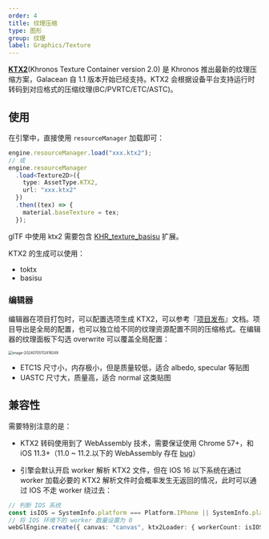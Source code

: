 ```yaml
---
order: 4
title: 纹理压缩
type: 图形
group: 纹理
label: Graphics/Texture
---
```


**[KTX2](https://www.khronos.org/ktx/)**(Khronos Texture Container version 2.0) 是 Khronos 推出最新的纹理压缩方案，Galacean 自 1.1 版本开始已经支持。KTX2 会根据设备平台支持运行时转码到对应格式的压缩纹理(BC/PVRTC/ETC/ASTC)。

## 使用

在引擎中，直接使用 `resourceManager` 加载即可：

```typescript
engine.resourceManager.load("xxx.ktx2");
// 或
engine.resourceManager
  .load<Texture2D>({
    type: AssetType.KTX2,
    url: "xxx.ktx2"
  })
  .then((tex) => {
    material.baseTexture = tex;
  });
```

<playground src="compressed-texture.ts"></playground>

glTF 中使用 ktx2 需要包含 [KHR_texture_basisu](https://github.com/KhronosGroup/glTF/blob/main/extensions/2.0/Khronos/KHR_texture_basisu/README.md) 扩展。

KTX2 的生成可以使用：

- toktx
- basisu

### 编辑器

编辑器在项目打包时，可以配置选项生成 KTX2，可以参考『[项目发布](/docs/assets/build/)』文档。项目导出是全局的配置，也可以独立给不同的纹理资源配置不同的压缩格式。在编辑器的纹理面板下勾选 overwrite 可以覆盖全局配置：

<img src="https://mdn.alipayobjects.com/rms/afts/img/A*fmURSZ4HwKUAAAAAAAAAAAAAARQnAQ/original/image-20240705112419249.png" alt="image-20240705112419249" style="zoom:50%;" />

- ETC1S 尺寸小，内存极小，但是质量较低，适合 albedo, specular 等贴图
- UASTC 尺寸大，质量高，适合 normal 这类贴图

## 兼容性

需要特别注意的是：

- KTX2 转码使用到了 WebAssembly 技术，需要保证使用 Chrome 57+，和 iOS 11.3+（11.0 ~ 11.2.以下的 WebAssembly 存在 [bug](https://bugs.webkit.org/show_bug.cgi?id=181781)）

- 引擎会默认开启 worker 解析 KTX2 文件，但在 IOS 16 以下系统在通过 worker 加载必要的 KTX2 解析文件时会概率发生无返回的情况，此时可以通过 IOS 不走 worker 绕过去：

```typescript
// 判断 IOS 系统
const isIOS = SystemInfo.platform === Platform.IPhone || SystemInfo.platform === Platform.IPad;
// 将 IOS 环境下的 worker 数量设置为 0
webGlEngine.create({ canvas: "canvas", ktx2Loader: { workerCount: isIOS ? 0 : 4 } });
```
